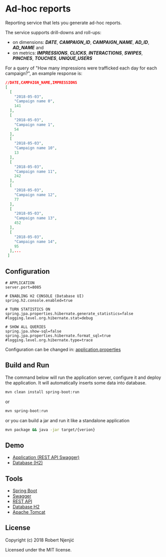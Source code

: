 # Ad-hoc reports
Reporting service that lets you generate ad-hoc reports.

The service supports drill-downs and roll-ups:
- on dimensions: **_DATE_**, **_CAMPAIGN_ID_**, **_CAMPAIGN_NAME_**, **_AD_ID_**, **_AD_NAME_** and
- on metrics: **_IMPRESSIONS_**, **_CLICKS_**, **_INTERACTIONS_**, **_SWIPES_**, **_PINCHES_**, **_TOUCHES_**, **_UNIQUE_USERS_**

For a query of "How many impressions were trafficked each day for each campaign?", an example response is:
```json
//DATE,CAMPAIGN_NAME,IMPRESSIONS
[
  [
    "2018-05-03",
    "Campaign name 0",
    141
  ],
  [
    "2018-05-03",
    "Campaign name 1",
    54
  ],
  [
    "2018-05-03",
    "Campaign name 10",
    13
  ],
  [
    "2018-05-03",
    "Campaign name 11",
    242
  ],
  [
    "2018-05-03",
    "Campaign name 12",
    77
  ],
  [
    "2018-05-03",
    "Campaign name 13",
    452
  ],
  [
    "2018-05-03",
    "Campaign name 14",
    95
  ],...
 ]
```
## Configuration
```properties
# APPLICATION
server.port=8085

# ENABLING H2 CONSOLE (Database UI)
spring.h2.console.enabled=true

# TURN STATISTICS ON
spring.jpa.properties.hibernate.generate_statistics=false
#logging.level.org.hibernate.stat=debug

# SHOW ALL QUERIES
spring.jpa.show-sql=false
spring.jpa.properties.hibernate.format_sql=true
#logging.level.org.hibernate.type=trace

```
Configuration can be changed in: 
[application.properties](/src/main/resources/application.properties)

## Build and Run

The command below will run the application server, configure it and deploy the application. It will automatically inserts some data into database.
```bash
mvn clean install spring-boot:run
```
or
```bash
mvn spring-boot:run
```

or you can build a jar and run it like a standalone application
```bash
mvn package && java -jar target/{verion}
``` 

## Demo
- [Application (REST API Swagger)](http://localhost:8085/swagger/index.html)
- [Database (H2)](http://localhost:8085/h2-console)

## Tools
- [Spring Boot](https://projects.spring.io/spring-boot/)
- [Swagger](https://swagger.io/)
- [REST API](https://jersey.github.io/)
- [Database H2](http://www.h2database.com/)
- [Apache Tomcat](http://tomcat.apache.org/)

## License
Copyright (c) 2018 Robert Njenjić

Licensed under the MIT license.
